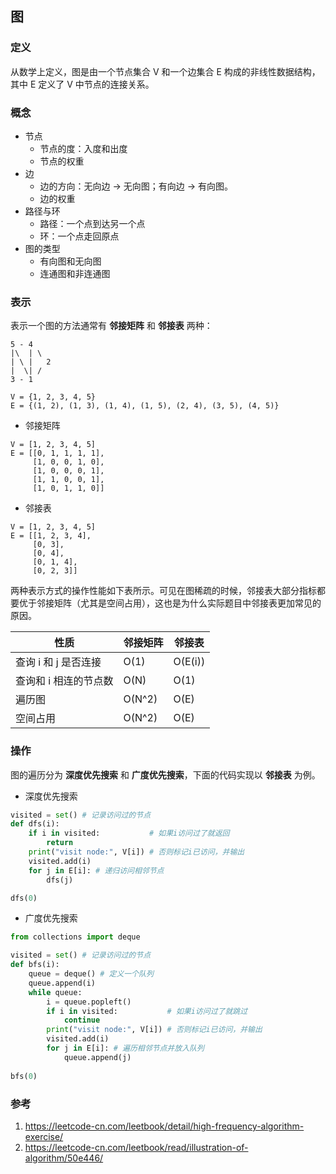 ## 图

### 定义

从数学上定义，图是由一个节点集合 V 和一个边集合 E 构成的非线性数据结构，其中 E 定义了 V 中节点的连接关系。

### 概念

- 节点
  - 节点的度：入度和出度
  - 节点的权重
- 边
  - 边的方向：无向边 → 无向图；有向边 → 有向图。
  - 边的权重
- 路径与环
  - 路径：一个点到达另一个点
  - 环：一个点走回原点
- 图的类型
  - 有向图和无向图
  - 连通图和非连通图

### 表示

表示一个图的方法通常有 **邻接矩阵** 和 **邻接表** 两种：

```
5 - 4
|\  | \
| \ |   2
|  \| /
3 - 1

V = {1, 2, 3, 4, 5}
E = {(1, 2), (1, 3), (1, 4), (1, 5), (2, 4), (3, 5), (4, 5)}
```

- 邻接矩阵

```
V = [1, 2, 3, 4, 5]
E = [[0, 1, 1, 1, 1],
     [1, 0, 0, 1, 0],
     [1, 0, 0, 0, 1],
     [1, 1, 0, 0, 1],
     [1, 0, 1, 1, 0]]
```

- 邻接表

```
V = [1, 2, 3, 4, 5]
E = [[1, 2, 3, 4],
     [0, 3],
     [0, 4],
     [0, 1, 4],
     [0, 2, 3]]
```

两种表示方式的操作性能如下表所示。可见在图稀疏的时候，邻接表大部分指标都要优于邻接矩阵（尤其是空间占用），这也是为什么实际题目中邻接表更加常见的原因。

| 性质                  | 邻接矩阵 | 邻接表  |
| --------------------- | -------- | ------- |
| 查询 i 和 j 是否连接  | O(1)     | O(E(i)) |
| 查询和 i 相连的节点数 | O(N)     | O(1)    |
| 遍历图                | O(N^2)   | O(E)    |
| 空间占用              | O(N^2)   | O(E)    |

### 操作

图的遍历分为 **深度优先搜索** 和 **广度优先搜索**，下面的代码实现以 **邻接表** 为例。

- 深度优先搜索

```python
visited = set() # 记录访问过的节点
def dfs(i):
    if i in visited:           # 如果i访问过了就返回
        return
    print("visit node:", V[i]) # 否则标记i已访问，并输出
    visited.add(i)
    for j in E[i]: # 递归访问相邻节点
        dfs(j)

dfs(0)
```

- 广度优先搜索

```python
from collections import deque

visited = set() # 记录访问过的节点
def bfs(i):
    queue = deque() # 定义一个队列
    queue.append(i)
    while queue:
        i = queue.popleft() 
        if i in visited:           # 如果i访问过了就跳过
            continue
        print("visit node:", V[i]) # 否则标记i已访问，并输出
        visited.add(i)
        for j in E[i]: # 遍历相邻节点并放入队列
            queue.append(j)
            
bfs(0)
```

### 参考

1. https://leetcode-cn.com/leetbook/detail/high-frequency-algorithm-exercise/
2. https://leetcode-cn.com/leetbook/read/illustration-of-algorithm/50e446/

